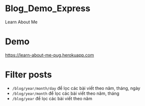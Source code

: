 # Blog_Demo_Express
Learn About Me

# Demo
https://learn-about-me-pug.herokuapp.com

# Filter posts
- `/blog/year/month/day` để lọc các bài viết theo năm, tháng, ngày  
- `/blog/year/month` để lọc các bài viết theo năm, tháng  
- `/blog/year` để lọc các bài viết theo năm
